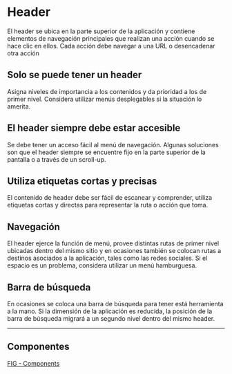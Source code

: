 # Header

El header se ubica en la parte superior de la aplicación y contiene elementos de navegación principales que realizan una acción cuando se hace clic en ellos. Cada acción debe navegar a una URL o desencadenar otra acción

## Solo se puede tener un header

Asigna niveles de importancia a los contenidos y da prioridad a los de primer nivel. Considera utilizar menús desplegables si la situación lo amerita.

## El header siempre debe estar accesible

Se debe tener un acceso fácil al menú de navegación. Algunas soluciones son que el header siempre se encuentre fijo en la parte superior de la pantalla o a través de un scroll-up.

## Utiliza etiquetas cortas y precisas

El contenido de header debe ser fácil de escanear y comprender, utiliza etiquetas cortas y directas para representar la ruta o acción que toma.

## Navegación

El header ejerce la función de menú, provee distintas rutas de primer nivel ubicadas dentro del mismo sitio y en ocasiones también se colocan rutas a destinos asociados a la aplicación, tales como las redes sociales. Si el espacio es un problema, considera utilizar un menú hamburguesa.

## Barra de búsqueda

En ocasiones se coloca una barra de búsqueda para tener está herramienta a la mano. Si la dimensión de la aplicación es reducida, la posición de la barra de búsqueda migrará a un segundo nivel dentro del mismo header.

---

## Componentes
[FIG - Components](https://www.figma.com/file/adTpzuue9VJyGt5D6bb45F/FIG---Components?node-id=2105%3A2455)